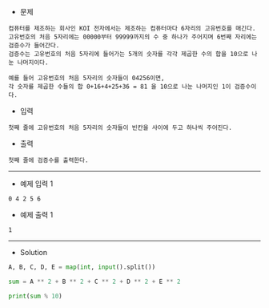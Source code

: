 - 문제

```
컴퓨터를 제조하는 회사인 KOI 전자에서는 제조하는 컴퓨터마다 6자리의 고유번호를 매긴다.
고유번호의 처음 5자리에는 00000부터 99999까지의 수 중 하나가 주어지며 6번째 자리에는 검증수가 들어간다.
검증수는 고유번호의 처음 5자리에 들어가는 5개의 숫자를 각각 제곱한 수의 합을 10으로 나눈 나머지이다.

예를 들어 고유번호의 처음 5자리의 숫자들이 04256이면,
각 숫자를 제곱한 수들의 합 0+16+4+25+36 = 81 을 10으로 나눈 나머지인 1이 검증수이다.
```

- 입력

```
첫째 줄에 고유번호의 처음 5자리의 숫자들이 빈칸을 사이에 두고 하나씩 주어진다.
```

- 출력

```
첫째 줄에 검증수를 출력한다.
```

---

- 예제 입력 1 

```
0 4 2 5 6
```

- 예제 출력 1 

```
1
```

---

- Solution

```py
A, B, C, D, E = map(int, input().split())

sum = A ** 2 + B ** 2 + C ** 2 + D ** 2 + E ** 2

print(sum % 10)
```
